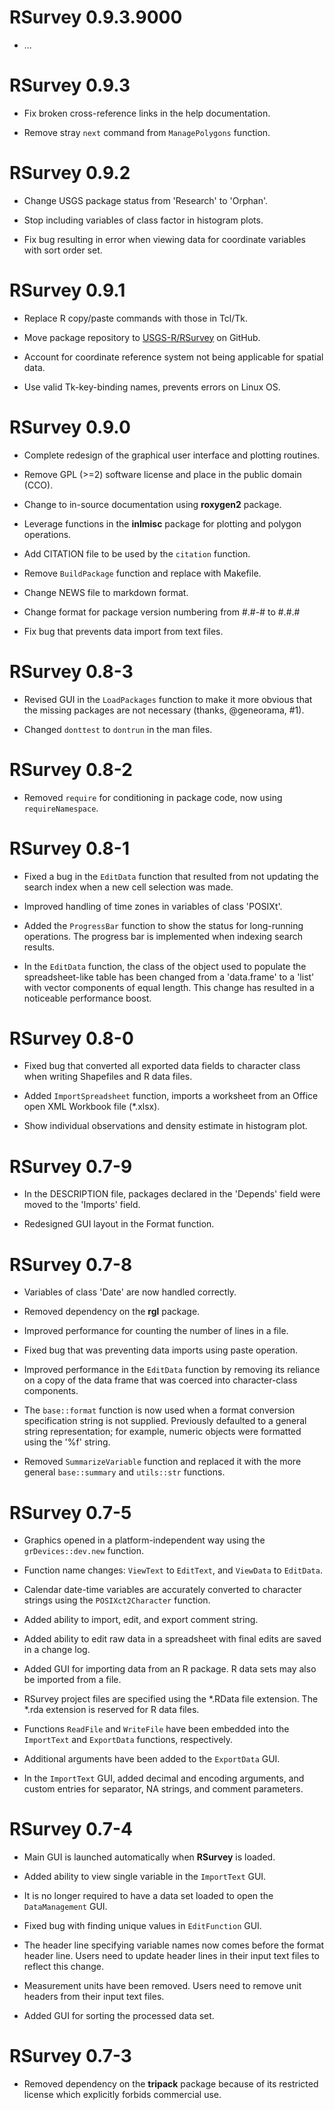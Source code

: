 # RSurvey 0.9.3.9000

- ...

# RSurvey 0.9.3

- Fix broken cross-reference links in the help documentation.

- Remove stray `next` command from `ManagePolygons` function.

# RSurvey 0.9.2

- Change USGS package status from 'Research' to 'Orphan'.

- Stop including variables of class factor in histogram plots.

- Fix bug resulting in error when viewing data for coordinate variables with sort order set.

# RSurvey 0.9.1

- Replace R copy/paste commands with those in Tcl/Tk.

- Move package repository to [USGS-R/RSurvey](https://github.com/USGS-R/RSurvey) on GitHub.

- Account for coordinate reference system not being applicable for spatial data.

- Use valid Tk-key-binding names, prevents errors on Linux OS.

# RSurvey 0.9.0

- Complete redesign of the graphical user interface and plotting routines.

- Remove GPL (>=2) software license and place in the public domain (CCO).

- Change to in-source documentation using **roxygen2** package.

- Leverage functions in the **inlmisc** package for plotting and polygon operations.

- Add CITATION file to be used by the `citation` function.

- Remove `BuildPackage` function and replace with Makefile.

- Change NEWS file to markdown format.

- Change format for package version numbering from #.#-# to #.#.#

- Fix bug that prevents data import from text files.

# RSurvey 0.8-3

- Revised GUI in the `LoadPackages` function to make it more obvious that the
  missing packages are not necessary (thanks, @geneorama, #1).

- Changed `donttest` to `dontrun` in the man files.

# RSurvey 0.8-2

- Removed `require` for conditioning in package code, now using `requireNamespace`.

# RSurvey 0.8-1

- Fixed a bug in the `EditData` function that resulted from not updating the
  search index when a new cell selection was made.

- Improved handling of time zones in variables of class 'POSIXt'.

- Added the `ProgressBar` function to show the status for long-running operations.
  The progress bar is implemented when indexing search results.

- In the `EditData` function, the class of the object used to populate the
  spreadsheet-like table has been changed from a 'data.frame' to a 'list'
  with vector components of equal length.
  This change has resulted in a noticeable performance boost.

# RSurvey 0.8-0

- Fixed bug that converted all exported data fields to character class when
  writing Shapefiles and R data files.

- Added `ImportSpreadsheet` function, imports a worksheet from an Office open XML Workbook file (*.xlsx).

- Show individual observations and density estimate in histogram plot.

# RSurvey 0.7-9

- In the DESCRIPTION file, packages declared in the 'Depends' field were moved to the 'Imports' field.

- Redesigned GUI layout in the Format function.

# RSurvey 0.7-8

- Variables of class 'Date' are now handled correctly.

- Removed dependency on the **rgl** package.

- Improved performance for counting the number of lines in a file.

- Fixed bug that was preventing data imports using paste operation.

- Improved performance in the `EditData` function by removing its reliance on a
  copy of the data frame that was coerced into character-class components.

- The `base::format` function is now used when a format conversion specification string is not supplied.
  Previously defaulted to a general string representation; for example,
  numeric objects were formatted using the '%f' string.

- Removed `SummarizeVariable` function and replaced it with the more general
  `base::summary` and `utils::str` functions.

# RSurvey 0.7-5

- Graphics opened in a platform-independent way using the `grDevices::dev.new` function.

- Function name changes: `ViewText` to `EditText`, and `ViewData` to `EditData`.

- Calendar date-time variables are accurately converted to character strings
  using the `POSIXct2Character` function.

- Added ability to import, edit, and export comment string.

- Added ability to edit raw data in a spreadsheet with final edits are saved in a change log.

- Added GUI for importing data from an R package. R data sets may also be imported from a file.

- RSurvey project files are specified using the *.RData file extension.
  The *.rda extension is reserved for R data files.

- Functions `ReadFile` and `WriteFile` have been embedded into the
  `ImportText` and `ExportData` functions, respectively.

- Additional arguments have been added to the `ExportData` GUI.

- In the `ImportText` GUI, added decimal and encoding arguments, and custom
  entries for separator, NA strings, and comment parameters.

# RSurvey 0.7-4

- Main GUI is launched automatically when **RSurvey** is loaded.

- Added ability to view single variable in the `ImportText` GUI.

- It is no longer required to have a data set loaded to open the `DataManagement` GUI.

- Fixed bug with finding unique values in `EditFunction` GUI.

- The header line specifying variable names now comes before the format header line.
  Users need to update header lines in their input text files to reflect this change.

- Measurement units have been removed.
  Users need to remove unit headers from their input text files.

- Added GUI for sorting the processed data set.

# RSurvey 0.7-3

- Removed dependency on the **tripack** package because of its restricted
  license which explicitly forbids commercial use.
